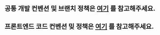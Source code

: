 ## 공통 개발 컨벤션 및 브랜치 정책은 [여기](https://github.com/money-moni/.github/blob/main/docs/README.md) 를 참고해주세요.
## 프론트엔드 코드 컨벤션 밎 정책은 [여기](https://github.com/money-moni/.github/blob/main/docs/FRONTEND.md) 를 참고해주세요.
